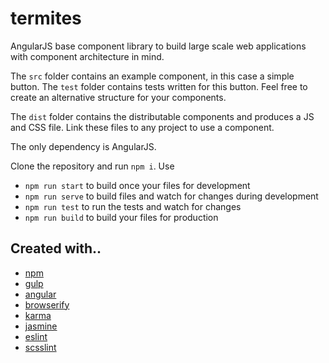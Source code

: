 # termites

AngularJS base component library to build large scale web applications with component architecture in mind.

The `src` folder contains an example component, in this case a simple button. The `test` folder contains tests written for this button. Feel free to create an alternative structure for your components.

The `dist` folder contains the distributable components and produces a JS and CSS file. Link these files to any project to use a component.

The only dependency is AngularJS.

Clone the repository and run `npm i`. Use

- `npm run start` to build once your files for development
- `npm run serve` to build files and watch for changes during development
- `npm run test` to run the tests and watch for changes
- `npm run build` to build your files for production

## Created with..

- [npm](https://www.npmjs.com/)
- [gulp](http://gulpjs.com/)
- [angular](https://angularjs.org/)
- [browserify](http://browserify.org/)
- [karma](http://karma-runner.github.io/0.13/index.html)
- [jasmine](http://jasmine.github.io/)
- [eslint](http://eslint.org/)
- [scsslint](https://github.com/brigade/scss-lint)
